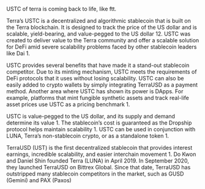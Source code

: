 USTC of terra is coming back to life, like ftt.

Terra’s USTC is a decentralized and algorithmic stablecoin that is built on the Terra blockchain. It is designed to track the price of the US dollar and is scalable, yield-bearing, and value-pegged to the US dollar 12. USTC was created to deliver value to the Terra community and offer a scalable solution for DeFi amid severe scalability problems faced by other stablecoin leaders like Dai 1.

USTC provides several benefits that have made it a stand-out stablecoin competitor. Due to its minting mechanism, USTC meets the requirements of DeFi protocols that it uses without losing scalability. USTC can also be easily added to crypto wallets by simply integrating TerraUSD as a payment method. Another area where USTC has shown its power is DApps. For example, platforms that mint fungible synthetic assets and track real-life asset prices use USTC as a pricing benchmark 1.

USTC is value-pegged to the US dollar, and its supply and demand determine its value 1. The stablecoin’s cost is guaranteed as the Dropship protocol helps maintain scalability 1. USTC can be used in conjunction with LUNA, Terra’s non-stablecoin crypto, or as a standalone token 1.

TerraUSD (UST) is the first decentralized stablecoin that provides interest earnings, incredible scalability, and easier interchain movement 1. Do Kwon and Daniel Shin founded Terra (LUNA) in April 2019. In September 2020, they launched TerraUSD on Bittrex Global. Since that date, TerraUSD has outstripped many stablecoin competitors in the market, such as GUSD (Gemini) and PAX (Paxos)
